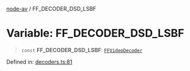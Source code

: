 [node-av](../globals.md) / FF\_DECODER\_DSD\_LSBF

# Variable: FF\_DECODER\_DSD\_LSBF

> `const` **FF\_DECODER\_DSD\_LSBF**: [`FFVideoDecoder`](../type-aliases/FFVideoDecoder.md)

Defined in: [decoders.ts:81](https://github.com/seydx/av/blob/f8631fc881b394300b1479f511d55cf1c370a87f/src/constants/decoders.ts#L81)
